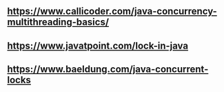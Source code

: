 ## https://www.callicoder.com/java-concurrency-multithreading-basics/
## https://www.javatpoint.com/lock-in-java
## https://www.baeldung.com/java-concurrent-locks
